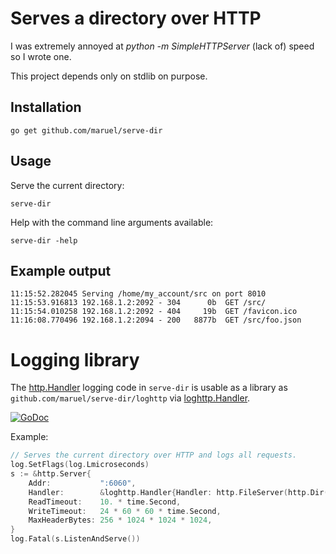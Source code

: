 # Serves a directory over HTTP

I was extremely annoyed at *python -m SimpleHTTPServer* (lack of) speed so I
wrote one.

This project depends only on stdlib on purpose.


## Installation

    go get github.com/maruel/serve-dir


## Usage

Serve the current directory:

    serve-dir

Help with the command line arguments available:

    serve-dir -help


## Example output

    11:15:52.282045 Serving /home/my_account/src on port 8010
    11:15:53.916813 192.168.1.2:2092 - 304      0b  GET /src/
    11:15:54.010258 192.168.1.2:2092 - 404     19b  GET /favicon.ico
    11:16:08.770496 192.168.1.2:2094 - 200   8877b  GET /src/foo.json


# Logging library

The [http.Handler](https://golang.org/pkg/net/http/#Handler) logging code in
`serve-dir` is usable as a library as `github.com/maruel/serve-dir/loghttp` via
[loghttp.Handler](https://godoc.org/github.com/maruel/serve-dir/loghttp#Handler).

[![GoDoc](https://godoc.org/github.com/maruel/serve-dir/loghttp?status.svg)](https://godoc.org/github.com/maruel/serve-dir/loghttp)

Example:

```go
// Serves the current directory over HTTP and logs all requests.
log.SetFlags(log.Lmicroseconds)
s := &http.Server{
    Addr:           ":6060",
    Handler:        &loghttp.Handler{Handler: http.FileServer(http.Dir("."))},
    ReadTimeout:    10. * time.Second,
    WriteTimeout:   24 * 60 * 60 * time.Second,
    MaxHeaderBytes: 256 * 1024 * 1024 * 1024,
}
log.Fatal(s.ListenAndServe())
```

